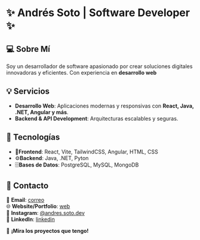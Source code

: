 # ✨ Andrés Soto | Software Developer ✨

## 💻 Sobre Mí
Soy un desarrollador de software apasionado por crear soluciones digitales innovadoras y eficientes. Con experiencia en **desarrollo web**

## 💡 Servicios
- **Desarrollo Web**: Aplicaciones modernas y responsivas con **React, Java, .NET, Angular y más**.
- **Backend & API Development**: Arquitecturas escalables y seguras.

## 🔧 Tecnologías
- 🚀**Frontend**: React, Vite, TailwindCSS, Angular, HTML, CSS
- ⚙️**Backend**: Java, .NET, Pyton
- 🗄️**Bases de Datos**: PostgreSQL, MySQL, MongoDB

## 👤 Contacto
📧 **Email**: [correo](mailto:andressotokr1@gmail.com)  
🌐 **Website/Portfolio**: [web](https://andressotodev.vercel.app/)  
📱 **Instagram**: [@andres.soto.dev](https://www.instagram.com/andres.soto.dev/)  
👥 **LinkedIn**: [linkedin]((https://www.linkedin.com/in/andres-soto-0429a127b/))

🔗 **¡Mira los proyectos que tengo!**
